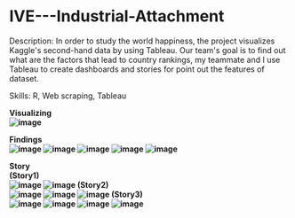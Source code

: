 # IVE---Industrial-Attachment
Description: In order to study the world happiness, the project visualizes Kaggle's second-hand data by using Tableau. Our team's goal is to find out what are the factors that lead to country rankings, my teammate and I use Tableau to create dashboards and stories for point out the features of dataset.

Skills: R, Web scraping, Tableau<br>

<b>Visualizing<b><br>
![image](https://user-images.githubusercontent.com/86401891/126948756-83b458cc-d8c7-4b79-b784-501eac1c53c5.png)

<b>Findings<b><br>
![image](https://user-images.githubusercontent.com/86401891/126949231-2f7a24bc-9f50-4ae9-a94e-6422425f5a42.png)
![image](https://user-images.githubusercontent.com/86401891/126948592-89ff7ca8-9475-4b3f-9b3b-f5d48e6781a6.png)
![image](https://user-images.githubusercontent.com/86401891/126948664-5e9eb6ad-71a7-4096-a42a-fafab136c507.png)
![image](https://user-images.githubusercontent.com/86401891/126948715-04107949-6743-45e7-befa-4c65b5936b69.png)
![image](https://user-images.githubusercontent.com/86401891/126948451-95493283-d15f-47e5-849e-3686e04d3a60.png)

<b>Story<b><br>
(Story1)<br>
![image](https://user-images.githubusercontent.com/86401891/126948325-6af47bcb-638f-40f5-b871-42566b2abe46.png)
![image](https://user-images.githubusercontent.com/86401891/126948384-85375455-88a5-4c61-930d-93cd4444f4c3.png)
(Story2)<br>
![image](https://user-images.githubusercontent.com/86401891/126948925-b08d06b4-f72c-4b15-a140-929a877334a5.png)
![image](https://user-images.githubusercontent.com/86401891/126948989-c738b500-709c-45f7-8c22-02937e5d7480.png)
![image](https://user-images.githubusercontent.com/86401891/126949024-a6f1b1fa-120b-4ba9-9445-72bdba1432bd.png)
(Story3)<br>
![image](https://user-images.githubusercontent.com/86401891/126949347-9262b4e2-d3bf-4560-9639-3802786a0383.png)
![image](https://user-images.githubusercontent.com/86401891/126949439-8fa0f76b-e184-406a-bc95-c82b5b060f48.png)
![image](https://user-images.githubusercontent.com/86401891/126949489-482ba2d7-df46-4d53-8de7-5ce9721118a5.png)
![image](https://user-images.githubusercontent.com/86401891/126949521-9414b1e4-7b12-477d-857c-e3522ce8d900.png)
